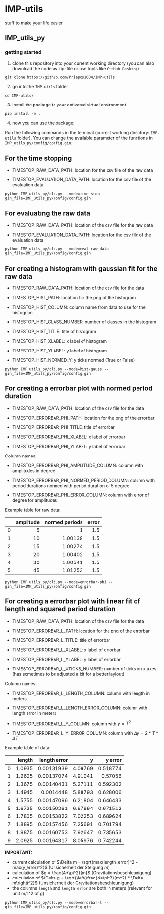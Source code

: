 # IMP-utils
stuff to make your life easier


## IMP_utils_py

### getting started

1. clone this repository into your current working directory (you can also download the code as zip-file or use tools like `GitHub Desktop`)

```
git clone https://github.com/Priapos1004/IMP-utils
```

2. go into the `IMP-utils` folder

```
cd IMP-utils/
```

3. install the package to your activated virtual environment

```
pip install -e .
```

4. now you can use the package:

Run the following commands in the terminal (current working directory: `IMP-utils` folder). You can change the available parameter of the functions in `IMP_utils_py/config/config.gin`.

## For the time stopping

- TIMESTOP_RAW_DATA_PATH: location for the csv file of the raw data

- TIMESTOP_EVALUATION_DATA_PATH: location for the csv file of the evaluation data

```
python IMP_utils_py/cli.py --mode=time-stop --gin_file=IMP_utils_py/config/config.gin
```

## For evaluating the raw data

- TIMESTOP_RAW_DATA_PATH: location of the csv file for the raw data

- TIMESTOP_EVALUATION_DATA_PATH: location for the csv file of the evaluation data

```
python IMP_utils_py/cli.py --mode=eval-raw-data --gin_file=IMP_utils_py/config/config.gin
```

## For creating a histogram with gaussian fit for the raw data

- TIMESTOP_RAW_DATA_PATH: location of the csv file for the data

- TIMESTOP_HIST_PATH: location for the png of the histogram

- TIMESTOP_HIST_COLUMN: column name from data to use for the histogram

- TIMESTOP_HIST_CLASS_NUMBER: number of classes in the histogram

- TIMESTOP_HIST_TITLE: title of histogram

- TIMESTOP_HIST_XLABEL: x label of histogram

- TIMESTOP_HIST_YLABEL: y label of histogram

- TIMESTOP_HIST_NORMED_Y: y ticks normed (True or False)

```
python IMP_utils_py/cli.py --mode=hist-gauss --gin_file=IMP_utils_py/config/config.gin
```

## For creating a errorbar plot with normed period duration

- TIMESTOP_RAW_DATA_PATH: location of the csv file for the data

- TIMESTOP_ERRORBAR_PHI_PATH: location for the png of the errorbar

- TIMESTOP_ERRORBAR_PHI_TITLE: title of errorbar

- TIMESTOP_ERRORBAR_PHI_XLABEL: x label of errorbar

- TIMESTOP_ERRORBAR_PHI_YLABEL: y label of errorbar

Column names:

- TIMESTOP_ERRORBAR_PHI_AMPLITUDE_COLUMN: column with amplitudes in degree

- TIMESTOP_ERRORBAR_PHI_NORMED_PERIOD_COLUMN: column with period durations normed with period duration of 5 degree

- TIMESTOP_ERRORBAR_PHI_ERROR_COLUMN: column with error of degree for amplitudes

Example table for raw data:

|    |   amplitude |   normed periods |   error |
|---:|------------:|-----------------:|--------:|
|  0 |           5 |          1       |     1.5 |
|  1 |          10 |          1.00139 |     1.5 |
|  2 |          15 |          1.00274 |     1.5 |
|  3 |          20 |          1.00402 |     1.5 |
|  4 |          30 |          1.00541 |     1.5 |
|  5 |          45 |          1.01253 |     1.5 |

```
python IMP_utils_py/cli.py --mode=errorbar-phi --gin_file=IMP_utils_py/config/config.gin
```

## For creating a errorbar plot with linear fit of length and squared period duration

- TIMESTOP_RAW_DATA_PATH: location of the csv file for the data

- TIMESTOP_ERRORBAR_L_PATH: location for the png of the errorbar

- TIMESTOP_ERRORBAR_L_TITLE: title of errorbar

- TIMESTOP_ERRORBAR_L_XLABEL: x label of errorbar

- TIMESTOP_ERRORBAR_L_YLABEL: y label of errorbar

- TIMESTOP_ERRORBAR_L_XTICKS_NUMBER: number of ticks on x axes (has sometimes to be adjusted a bit for a better laylout)

Column names:

- TIMESTOP_ERRORBAR_L_LENGTH_COLUMN: column with length in meters

- TIMESTOP_ERRORBAR_L_LENGTH_ERROR_COLUMN: column with length error in meters

- TIMESTOP_ERRORBAR_L_Y_COLUMN: column with $y = T^2$

- TIMESTOP_ERRORBAR_L_Y_ERROR_COLUMN: column with $\Delta y = 2 * T * \Delta T$

Example table of data:

|    |   length |   length error |       y |   y error |
|---:|---------:|---------------:|--------:|----------:|
|  0 |   1.0935 |     0.00131939 | 4.09769 |  0.518774 |
|  1 |   1.2605 |     0.00137074 | 4.91041 |  0.57056  |
|  2 |   1.3675 |     0.00140431 | 5.27111 |  0.592302 |
|  3 |   1.4945 |     0.0014448  | 5.88793 |  0.628006 |
|  4 |   1.5755 |     0.00147096 | 6.21804 |  0.646433 |
|  5 |   1.6725 |     0.00150261 | 6.67994 |  0.671512 |
|  6 |   1.7805 |     0.00153822 | 7.02253 |  0.689624 |
|  7 |   1.8895 |     0.00157456 | 7.25691 |  0.701794 |
|  8 |   1.9875 |     0.00160753 | 7.92647 |  0.735653 |
|  9 |   2.0925 |     0.00164317 | 8.05976 |  0.742244 |

**IMPORTANT:**
- current calculation of $\Delta m = \sqrt{max(length_error)^2 + max(y_error)^2}$ (Unsicherheit der Steigung $m$)
- calculation of $g = \frac{4*\pi^2}{m}$ (Gravitationsbeschleunigung)
- calculation of $\Delta g = \sqrt{\left(\frac{4*\pi^2}{m^2} * \Delta m\right)^2}$ (Unsicherheit der Gravitationsbeschleunigung)
- the columns `length` and `length error` are both in meters (relevant for unit m/s^2 of g)

```
python IMP_utils_py/cli.py --mode=errorbar-l --gin_file=IMP_utils_py/config/config.gin
```
